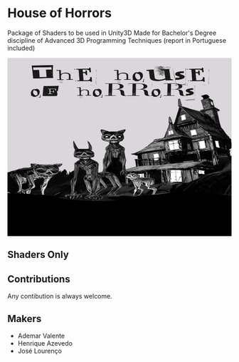 # House of Horrors
Package of Shaders to be used in Unity3D
Made for Bachelor's Degree discipline of Advanced 3D Programming Techniques (report in Portuguese included)

<img align="center" width="600" height="400" src="Main.png">

## Shaders Only


## Contributions
Any contibution is always welcome.


## Makers
- Ademar Valente
- Henrique Azevedo
- José Lourenço

 
